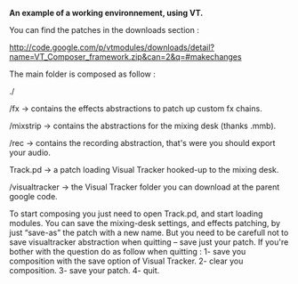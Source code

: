 **An example of a working environnement, using VT.**


You can find the patches in the downloads section :

http://code.google.com/p/vtmodules/downloads/detail?name=VT_Composer_framework.zip&can=2&q=#makechanges


The main folder is composed as follow :

./

/fx            → contains the effects abstractions to patch up custom fx chains.

/mixstrip      → contains the abstractions for the mixing desk (thanks .mmb).

/rec           → contains the recording abstraction, that's were you should export your audio.

Track.pd       → a patch loading Visual Tracker hooked-up to the mixing desk.

/visualtracker  → the Visual Tracker folder you can download at the parent google code.

To start composing you just need to open Track.pd, and start loading modules. You can save the mixing-desk settings, and effects patching, by just “save-as” the patch with a new name. But you need to be carefull not to save visualtracker abstraction when quitting – save just your patch. If you're bother with the question do as follow when quitting :
1- save you composition with the save option of Visual Tracker.
2- clear you composition.
3- save your patch.
4- quit.